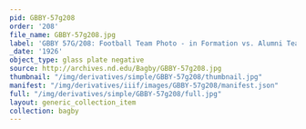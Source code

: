 ```yaml
---
pid: GBBY-57g208
order: '208'
file_name: GBBY-57g208.jpg
label: 'GBBY 57G/208: Football Team Photo - in Formation vs. Alumni Team - 1926'
_date: '1926'
object_type: glass plate negative
source: http://archives.nd.edu/Bagby/GBBY-57g208.jpg
thumbnail: "/img/derivatives/simple/GBBY-57g208/thumbnail.jpg"
manifest: "/img/derivatives/iiif/images/GBBY-57g208/manifest.json"
full: "/img/derivatives/simple/GBBY-57g208/full.jpg"
layout: generic_collection_item
collection: bagby
---
```

